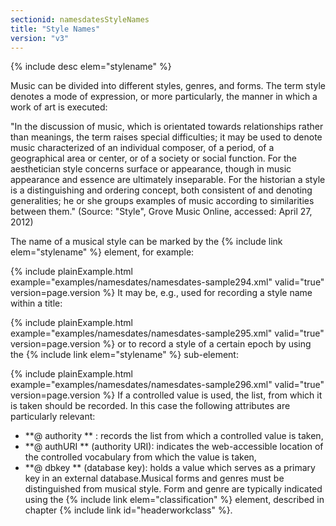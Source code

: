 ```yaml
---
sectionid: namesdatesStyleNames
title: "Style Names"
version: "v3"
---
```




{% include desc elem="stylename" %}




Music can be divided into different styles, genres, and forms. The term style
denotes a mode of expression, or more particularly, the manner in which a work of
art is
executed:

"In the discussion of music, which is orientated towards relationships rather than
meanings, the term raises special difficulties; it may be used to denote music characterized
of an individual composer, of a period, of a geographical area or center, or of a
society or
social function. For the aesthetician style concerns surface or appearance, though
in music
appearance and essence are ultimately inseparable. For the historian a style is a
distinguishing and ordering concept, both consistent of and denoting generalities;
he or she
groups examples of music according to similarities between them." (Source: "Style",
Grove
Music Online, accessed: April 27, 2012) 

The name of a musical style can be marked by the {% include link elem="stylename" %} element,
for example:

{% include plainExample.html example="examples/namesdates/namesdates-sample294.xml" valid="true" version=page.version %}
It may be, e.g., used for recording a style name within a title:

{% include plainExample.html example="examples/namesdates/namesdates-sample295.xml" valid="true" version=page.version %}
or to record a style of a certain epoch by using the {% include link elem="stylename" %}
sub-element:

{% include plainExample.html example="examples/namesdates/namesdates-sample296.xml" valid="true" version=page.version %}
If a controlled value is used, the list, from which it is taken should be recorded.
In this
case the following attributes are particularly relevant:

- **@ authority ** : records the list from which a controlled value is taken,
- **@ authURI ** (authority URI): indicates the web-accessible location of the controlled
vocabulary from which the value is taken,
- **@ dbkey ** (database key): holds a value which serves as a primary key in an external
database.Musical forms and genres must be distinguished from musical style. Form and genre
are
typically indicated using the {% include link elem="classification" %} element, described in
chapter {% include link id="headerworkclass" %}.

